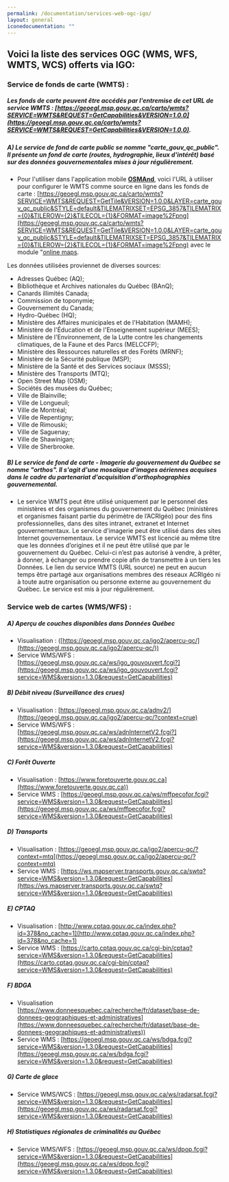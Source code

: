 ```yaml
---
permalink: /documentation/services-web-ogc-igo/
layout: general
iconedocumentation: ""
---
```


## Voici la liste des services OGC (WMS, WFS, WMTS, WCS) offerts via IGO:

### [<a id="ServicesWMTS"></a>](#ServicesWMTS) Service de fonds de carte (WMTS) : 
##### Les fonds de carte peuvent être accédés par l'entremise de cet URL de service WMTS : [https://geoegl.msp.gouv.qc.ca/carto/wmts?SERVICE=WMTS&REQUEST=GetCapabilities&VERSION=1.0.0](https://geoegl.msp.gouv.qc.ca/carto/wmts?SERVICE=WMTS&REQUEST=GetCapabilities&VERSION=1.0.0).

##### A) [<a id="ServicesWMTS-A"></a>](#carte_publique) Le service de fond de carte public se nomme "carte_gouv_qc_public". Il présente un fond de carte (routes, hydrographie, lieux d'intérêt) basé sur des données gouvernementales mises à jour régulièrement.  
+ Pour l'utiliser dans l'application mobile **[OSMAnd](https://osmand.net/)**, voici l'URL à utiliser pour configurer le WMTS comme source en ligne dans les fonds de carte : [https://geoegl.msp.gouv.qc.ca/carto/wmts?SERVICE=WMTS&REQUEST=GetTile&VERSION=1.0.0&LAYER=carte_gouv_qc_public&STYLE=default&TILEMATRIXSET=EPSG_3857&TILEMATRIX={0}&TILEROW={2}&TILECOL={1}&FORMAT=image%2Fpng](https://geoegl.msp.gouv.qc.ca/carto/wmts?SERVICE=WMTS&REQUEST=GetTile&VERSION=1.0.0&LAYER=carte_gouv_qc_public&STYLE=default&TILEMATRIXSET=EPSG_3857&TILEMATRIX={0}&TILEROW={2}&TILECOL={1}&FORMAT=image%2Fpng) avec le module "[online maps](https://osmand.net/features/online-maps-plugin).

Les données utilisées proviennet de diverses sources:
+ Adresses Québec (AQ);
+ Bibliothèque et Archives nationales du Québec (BAnQ);
+ Canards illimités Canada;
+ Commission de toponymie;
+ Gouvernement du Canada;
+ Hydro-Québec (HQ);
+ Ministère des Affaires municipales et de l'Habitation (MAMH);
+ Ministère de l'Éducation et de l'Enseignement supérieur (MEES);
+ Ministère de l'Environnement, de la Lutte contre les changements climatiques, de la Faune et des Parcs (MELCCFP);
+ Ministère des Ressources naturelles et des Forêts (MRNF);
+ Ministère de la Sécurité publique (MSP);
+ Ministère de la Santé et des Services sociaux (MSSS);
+ Ministère des Transports (MTQ);
+ Open Street Map (OSM);
+ Sociétés des musées du Québec;
+ Ville de Blainville;
+ Ville de Longueuil;
+ Ville de Montréal;
+ Ville de Repentigny;
+ Ville de Rimouski;
+ Ville de Saguenay;
+ Ville de Shawinigan;
+ Ville de Sherbrooke.

##### B) [<a id="ServicesWMTS-B"></a>](#imagerie)Le service de fond de carte - Imagerie du gouvernement du Québec se nomme "orthos". Il s'agit d'une mosaïque d'images aériennes acquises dans le cadre du partenariat d'acquisition d'orthophographies gouvernemental.
+ Le service WMTS peut être utilisé uniquement par le personnel des ministères et des organismes du gouvernement du Québec (ministères et organismes faisant partie du périmètre de l’ACRIgéo) pour des fins professionnelles, dans des sites intranet, extranet et Internet gouvernementaux. Le service d'imagerie peut être utilisé dans des sites Internet gouvernementaux. Le service WMTS est licencié au même titre que les données d’origines et il ne peut être utilisé que par le gouvernement du Québec. Celui-ci n’est pas autorisé à vendre, à prêter, à donner, à échanger ou prendre copie afin de transmettre à un tiers les Données. Le lien du service WMTS (URL source) ne peut en aucun temps être partagé aux organisations membres des réseaux ACRIgéo ni à toute autre organisation ou personne externe au gouvernement du Québec. Le service est mis à jour régulièrement.


### [<a id="ServicesWeb"></a>](#ServicesWeb) Service web de cartes (WMS/WFS) : 

##### A) [<a id="ServicesWeb-A"></a>](#donneesqc)Aperçu de couches disponibles dans Données Québec
+ Visualisation : ([https://geoegl.msp.gouv.qc.ca/igo2/apercu-qc/](https://geoegl.msp.gouv.qc.ca/igo2/apercu-qc/))<br/>
+ Service WMS/WFS : [https://geoegl.msp.gouv.qc.ca/ws/igo_gouvouvert.fcgi?](https://geoegl.msp.gouv.qc.ca/ws/igo_gouvouvert.fcgi?service=WMS&version=1.3.0&request=GetCapabilities)

##### B) [<a id="ServicesWeb-B"></a>](#debitniveau)Débit niveau (Surveillance des crues)  
+ Visualisation : [https://geoegl.msp.gouv.qc.ca/adnv2/](https://geoegl.msp.gouv.qc.ca/igo2/apercu-qc/?context=crue)<br/>
+ Service WMS/WFS : [https://geoegl.msp.gouv.qc.ca/ws/adnInternetV2.fcgi?](https://geoegl.msp.gouv.qc.ca/ws/adnInternetV2.fcgi?service=WMS&version=1.3.0&request=GetCapabilities)

##### C) [<a id="ServicesWeb-C"></a>](#foretouverte)Forêt Ouverte  
+ Visualisation : [https://www.foretouverte.gouv.qc.ca](https://www.foretouverte.gouv.qc.ca))<br/>
+ Service WMS : [https://geoegl.msp.gouv.qc.ca/ws/mffpecofor.fcgi?service=WMS&version=1.3.0&request=GetCapabilities](https://geoegl.msp.gouv.qc.ca/ws/mffpecofor.fcgi?service=WMS&version=1.3.0&request=GetCapabilities)

##### D) [<a id="ServicesWeb-D"></a>](#transport)Transports  
+ Visualisation : [https://geoegl.msp.gouv.qc.ca/igo2/apercu-qc/?context=mtq](https://geoegl.msp.gouv.qc.ca/igo2/apercu-qc/?context=mtq)<br/>  
+ Service WMS : [https://ws.mapserver.transports.gouv.qc.ca/swtq?service=WMS&version=1.3.0&request=GetCapabilities](https://ws.mapserver.transports.gouv.qc.ca/swtq?service=WMS&version=1.3.0&request=GetCapabilities) 

##### E) [<a id="ServicesWeb-E"></a>](#cptaq)CPTAQ  
+ Visualisation : [http://www.cptaq.gouv.qc.ca/index.php?id=378&no_cache=1](http://www.cptaq.gouv.qc.ca/index.php?id=378&no_cache=1)<br/>  
+ Service WMS : [https://carto.cptaq.gouv.qc.ca/cgi-bin/cptaq?service=WMS&version=1.3.0&request=GetCapabilities](https://carto.cptaq.gouv.qc.ca/cgi-bin/cptaq?service=WMS&version=1.3.0&request=GetCapabilities)  

##### F) [<a id="ServicesWeb-F"></a>](#bdga)BDGA  
+ Visualisation [https://www.donneesquebec.ca/recherche/fr/dataset/base-de-donnees-geographiques-et-administratives](https://www.donneesquebec.ca/recherche/fr/dataset/base-de-donnees-geographiques-et-administratives))<br/>  
+ Service WMS : [https://geoegl.msp.gouv.qc.ca/ws/bdga.fcgi?service=WMS&version=1.3.0&request=GetCapabilities](https://geoegl.msp.gouv.qc.ca/ws/bdga.fcgi?service=WMS&version=1.3.0&request=GetCapabilities) 

##### G) [<a id="ServicesWeb-G"></a>](#glace)Carte de glace  
+ Service WMS/WCS : [https://geoegl.msp.gouv.qc.ca/ws/radarsat.fcgi?service=WMS&version=1.3.0&request=GetCapabilities](https://geoegl.msp.gouv.qc.ca/ws/radarsat.fcgi?service=WMS&version=1.3.0&request=GetCapabilities) 

##### H) [<a id="ServicesWeb-H"></a>](#statregcriminalite)Statistiques régionales de criminalités au Québec  
+ Service WMS/WFS : [https://geoegl.msp.gouv.qc.ca/ws/dpop.fcgi?service=WMS&version=1.3.0&request=GetCapabilities](https://geoegl.msp.gouv.qc.ca/ws/dpop.fcgi?service=WMS&version=1.3.0&request=GetCapabilities) 
